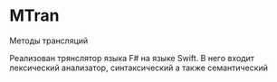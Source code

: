 # MTran
Методы трансляций

Реализован трянслятор языка F# на языке Swift. В него входит лексический анализатор, синтаксический а также семантический
